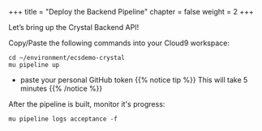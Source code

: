 +++
title = "Deploy the Backend Pipeline"
chapter = false
weight = 2
+++

Let’s bring up the Crystal Backend API!

Copy/Paste the following commands into your Cloud9 workspace:

```
cd ~/environment/ecsdemo-crystal
mu pipeline up
```
  - paste your personal GitHub token
{{% notice tip %}}
This will take 5 minutes
{{% /notice %}}

After the pipeline is built, monitor it's progress:
```
mu pipeline logs acceptance -f
```
